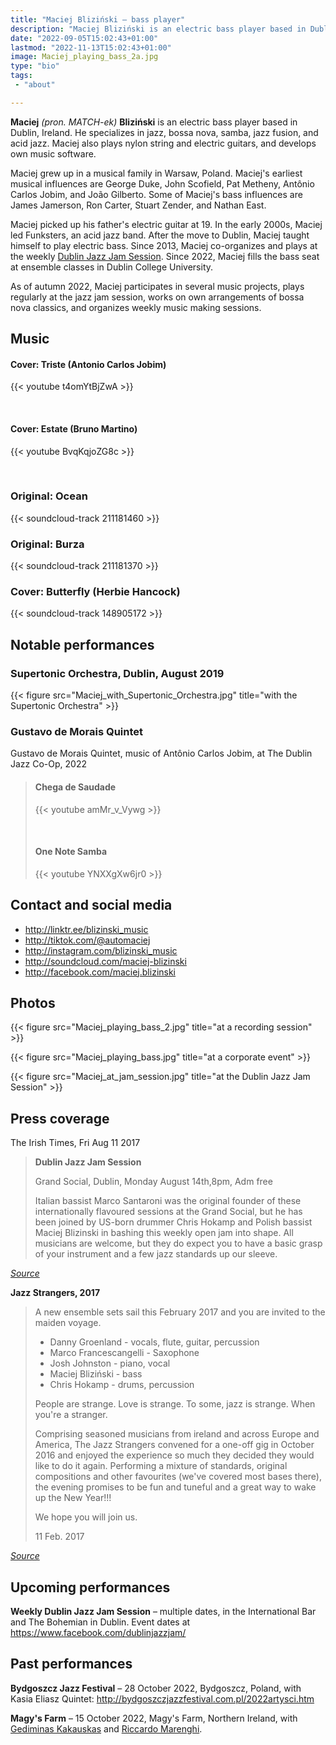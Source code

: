 ```yaml
---
title: "Maciej Bliziński – bass player"
description: "Maciej Bliziński is an electric bass player based in Dublin, Ireland. He specializes in jazz, bossa nova, samba, jazz fusion, and acid jazz."
date: "2022-09-05T15:02:43+01:00"
lastmod: "2022-11-13T15:02:43+01:00"
image: Maciej_playing_bass_2a.jpg
type: "bio"
tags:
 - "about"

---
```


**Maciej** _(pron. MATCH-ek)_ **Bliziński** is an electric bass player based in
Dublin, Ireland. He specializes in jazz, bossa nova, samba, jazz fusion, and
acid jazz.  Maciej also plays nylon string and electric guitars, and develops
own music software.

<!--more-->

Maciej grew up in a musical family in Warsaw, Poland. Maciej's earliest musical
influences are George Duke, John Scofield, Pat Metheny, Antônio Carlos Jobim,
and João Gilberto. Some of Maciej's bass influences are James Jamerson, Ron
Carter, Stuart Zender, and Nathan East.

Maciej picked up his father's electric guitar at 19. In the early 2000s, Maciej
led Funksters, an acid jazz band. After the move to Dublin, Maciej taught
himself to play electric bass. Since 2013, Maciej co-organizes and plays at the
weekly [Dublin Jazz Jam Session](https://facebook.com/dublinjazzjam). Since
2022, Maciej fills the bass seat at ensemble classes in Dublin College
University.

As of autumn 2022, Maciej participates in several music projects, plays
regularly at the jazz jam session, works on own arrangements of bossa nova
classics, and organizes weekly music making sessions.

## Music

#### Cover: Triste (Antonio Carlos Jobim)

{{< youtube t4omYtBjZwA >}}

&nbsp;

#### Cover: Estate (Bruno Martino)

{{< youtube BvqKqjoZG8c >}}

&nbsp;

### Original: Ocean

{{< soundcloud-track 211181460 >}}

### Original: Burza

{{< soundcloud-track 211181370 >}}

### Cover: Butterfly (Herbie Hancock)

{{< soundcloud-track 148905172 >}}

## Notable performances

### Supertonic Orchestra, Dublin, August 2019

{{< figure src="Maciej_with_Supertonic_Orchestra.jpg" title="with the Supertonic Orchestra" >}}

### Gustavo de Morais Quintet

Gustavo de Morais Quintet, music of Antônio Carlos Jobim, at The Dublin Jazz Co-Op, 2022

> #### Chega de Saudade
>
> {{< youtube amMr_v_Vywg >}}
>
> &nbsp;
>
> #### One Note Samba
>
> {{< youtube YNXXgXw6jr0 >}}

## Contact and social media

* http://linktr.ee/blizinski_music
* http://tiktok.com/@automaciej
* http://instagram.com/blizinski_music
* http://soundcloud.com/maciej-blizinski
* http://facebook.com/maciej.blizinski

## Photos

{{< figure src="Maciej_playing_bass_2.jpg" title="at a recording session" >}}

{{< figure src="Maciej_playing_bass.jpg" title="at a corporate event" >}}

{{< figure src="Maciej_at_jam_session.jpg" title="at the Dublin Jazz Jam Session" >}}

## Press coverage

The Irish Times, Fri Aug 11 2017

> **Dublin Jazz Jam Session**
>
> Grand Social, Dublin, Monday August 14th,8pm, Adm free
>
>
> Italian bassist Marco Santaroni was the original founder of these
> internationally flavoured sessions at the Grand Social, but he has been
> joined by US-born drummer Chris Hokamp and Polish bassist Maciej Blizinski in
> bashing this weekly open jam into shape. All musicians are welcome, but they
> do expect you to have a basic grasp of your instrument and a few jazz
> standards up our sleeve.

_[Source](https://www.irishtimes.com/culture/music/dancing-on-the-ceiling-and-swinging-on-the-sofa-this-week-s-jazz-gigs-1.3179541)_

**Jazz Strangers, 2017**

> A new ensemble sets sail this February 2017 and you are invited to the maiden voyage.
>
> * Danny Groenland - vocals, flute, guitar, percussion
> * Marco Francescangelli - Saxophone
> * Josh Johnston - piano, vocal
> * Maciej Bliziński - bass
> * Chris Hokamp - drums, percussion
>
> People are strange.
> Love is strange.
> To some, jazz is strange.
> When you're a stranger.
>
> Comprising seasoned musicians from ireland and across Europe and America, The
> Jazz Strangers convened for a one-off gig in October 2016 and enjoyed the
> experience so much they decided they would like to do it again. Performing a
> mixture of standards, original compositions and other favourites (we've
> covered most bases there), the evening promises to be fun and tuneful and a
> great way to wake up the New Year!!!
>
> We hope you will join us.
>
> 11 Feb. 2017

_[Source](https://www.jazzireland.ie/jazz-events/gig/414-the-jazz-strangers.html)_

## Upcoming performances

**Weekly Dublin Jazz Jam Session** – multiple dates, in the International Bar and The Bohemian in Dublin. Event dates at https://www.facebook.com/dublinjazzjam/

## Past performances

**Bydgoszcz Jazz Festival** – 28 October 2022, Bydgoszcz, Poland, with Kasia Eliasz Quintet: http://bydgoszczjazzfestival.com.pl/2022artysci.htm

**Magy's Farm** – 15 October 2022, Magy's Farm, Northern Ireland, with [Gediminas Kakauskas](https://www.offpitchrecords.com/) and [Riccardo Marenghi](https://www.instagram.com/riccardo_marenghi/).
